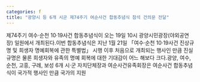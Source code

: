 ```yaml
---
categories: f
title: "광양시 등 6개 시군 제74주기 여순사건 합동추념식 참석 건의문 전달"
---
```

제74주기 여수&middot;순천 10&middot;19사건 합동추념식이 오는 19일 10시 광양시민광장(야외공연장) 일원에서 개최된다.이번 합동추념식은 지난 1월 21일 「여수&middot;순천 10&middot;19사건 진상규명 및 희생자 명예회복에 관한 특별법」 시행 이후 처음으로 개최되는 행사인 만큼 진실 규명은 물론 희생자와 유족의 명예 회복에 대한 기대감이 어느 해보다 크다.광양, 여수, 순천, 고흥, 구례, 보성 6개 시&middot;군 자치단체장과 여순사건유족회장은 여순사건 합동추념식이 국가적 행사인 만큼 국가의 지원